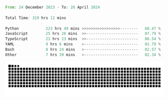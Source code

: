 <!--START_SECTION:waka-->

```rust
From: 24 December 2023 - To: 26 April 2024

Total Time: 319 hrs 12 mins

Python            223 hrs 49 mins >>>>>>>>>>>>>>>>>--------   68.47 %
JavaScript        25 hrs 26 mins  >>-----------------------   07.79 %
TypeScript        21 hrs 23 mins  >>-----------------------   06.54 %
YAML              9 hrs 6 mins    >------------------------   02.79 %
Bash              8 hrs 24 mins   >------------------------   02.57 %
Other             7 hrs 39 mins   >------------------------   02.34 %
```

<!--END_SECTION:waka-->


<picture>
  <source media="(prefers-color-scheme: dark)" srcset="https://raw.githubusercontent.com/jeerawut97/jeerawut97/output/github-contribution-grid-snake.svg">
  <img alt="github contribution grid snake animation" src="https://raw.githubusercontent.com/jeerawut97/jeerawut97/output/github-contribution-grid-snake.svg">
</picture>

